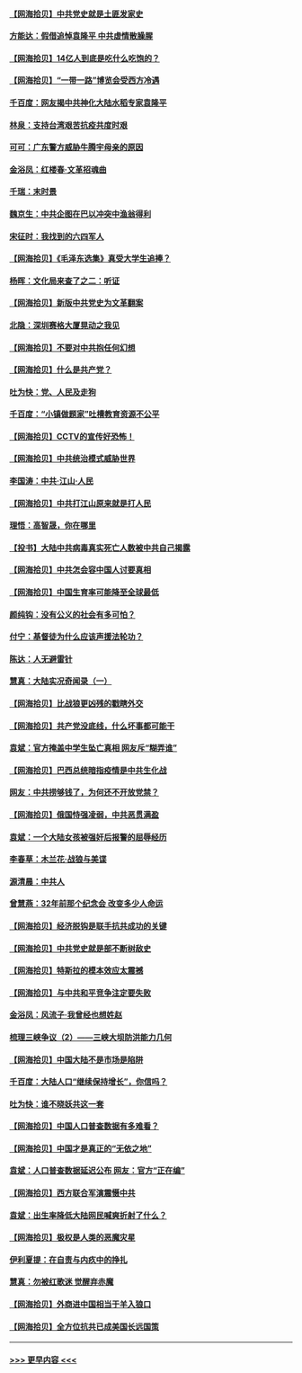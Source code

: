 #### [【网海拾贝】中共党史就是土匪发家史](../pages/nsc993/n12976478.md?t=05270502) 
#### [方能达：假借追悼袁隆平 中共虚情散臊腥](../pages/nsc993/n12976396.md?t=05270502) 
#### [【网海拾贝】14亿人到底是吃什么吃饱的？](../pages/nsc993/n12974125.md?t=05270502) 
#### [【网海拾贝】“一带一路”博览会受西方冷遇](../pages/nsc993/n12971787.md?t=05270502) 
#### [千百度：网友揭中共神化大陆水稻专家袁隆平](../pages/nsc993/n12971733.md?t=05270502) 
#### [林泉：支持台湾艰苦抗疫共度时艰](../pages/nsc993/n12971350.md?t=05270502) 
#### [可可：广东警方威胁牛腾宇母亲的原因](../pages/nsc993/n12971100.md?t=05270502) 
#### [金浴凤：红楼春·文革招魂曲](../pages/nsc993/n12970354.md?t=05270502) 
#### [千瑞：末时景](../pages/nsc993/n12970337.md?t=05270502) 
#### [魏京生：中共企图在巴以冲突中渔翁得利](../pages/nsc993/n12970286.md?t=05270502) 
#### [宋征时：我找到的六四军人](../pages/nsc993/n12970213.md?t=05270502) 
#### [【网海拾贝】《毛泽东选集》真受大学生追捧？](../pages/nsc993/n12968779.md?t=05270502) 
#### [杨晖：文化局来查了之二：听证](../pages/nsc993/n12966528.md?t=05270502) 
#### [【网海拾贝】新版中共党史为文革翻案](../pages/nsc993/n12967526.md?t=05270502) 
#### [北隐：深圳赛格大厦晃动之我见](../pages/nsc993/n12967393.md?t=05270502) 
#### [【网海拾贝】不要对中共抱任何幻想](../pages/nsc993/n12965222.md?t=05270502) 
#### [【网海拾贝】什么是共产党？](../pages/nsc993/n12962781.md?t=05270502) 
#### [吐为快：党、人民及走狗](../pages/nsc993/n12962747.md?t=05270502) 
#### [千百度：“小镇做题家”吐槽教育资源不公平](../pages/nsc993/n12962705.md?t=05270502) 
#### [【网海拾贝】CCTV的宣传好恐怖！](../pages/nsc993/n12959984.md?t=05270502) 
#### [【网海拾贝】中共统治模式威胁世界](../pages/nsc993/n12957622.md?t=05270502) 
#### [李国涛：中共‧江山‧人民](../pages/nsc993/n12957502.md?t=05270502) 
#### [【网海拾贝】中共打江山原来就是打人民](../pages/nsc993/n12954345.md?t=05270502) 
#### [理悟：高智晟，你在哪里](../pages/nsc993/n12953115.md?t=05270502) 
#### [【投书】大陆中共病毒真实死亡人数被中共自己揭露](../pages/nsc993/n12953050.md?t=05270502) 
#### [【网海拾贝】中共怎会容中国人讨要真相](../pages/nsc993/n12952161.md?t=05270502) 
#### [【网海拾贝】中国生育率可能降至全球最低](../pages/nsc993/n12948793.md?t=05270502) 
#### [颜纯钩：没有公义的社会有多可怕？](../pages/nsc993/n12947626.md?t=05270502) 
#### [付宁：基督徒为什么应该声援法轮功？](../pages/nsc993/n12947233.md?t=05270502) 
#### [陈达：人无避雷针](../pages/nsc993/n12947098.md?t=05270502) 
#### [慧真：大陆实况奇闻录（一）](../pages/nsc993/n12945811.md?t=05270502) 
#### [【网海拾贝】比战狼更凶残的戳瞎外交](../pages/nsc993/n12945717.md?t=05270502) 
#### [【网海拾贝】共产党没底线，什么坏事都可能干](../pages/nsc993/n12942090.md?t=05270502) 
#### [袁斌：官方掩盖中学生坠亡真相 网友斥“糊弄谁”](../pages/nsc993/n12942029.md?t=05270502) 
#### [【网海拾贝】巴西总统暗指疫情是中共生化战](../pages/nsc993/n12938999.md?t=05270502) 
#### [网友：中共捞够钱了，为何还不开放党禁？](../pages/nsc993/n12938952.md?t=05270502) 
#### [【网海拾贝】俄国恃强凌弱，中共恶贯满盈](../pages/nsc993/n12936626.md?t=05270502) 
#### [袁斌：一个大陆女孩被强奸后报警的屈辱经历](../pages/nsc993/n12936547.md?t=05270502) 
#### [李春草：木兰花·战狼与美谍](../pages/nsc993/n12935995.md?t=05270502) 
#### [源清晨：中共人](../pages/nsc993/n12935589.md?t=05270502) 
#### [曾慧燕：32年前那个纪念会 改变多少人命运](../pages/nsc993/n12934233.md?t=05270502) 
#### [【网海拾贝】经济脱钩是联手抗共成功的关键](../pages/nsc993/n12934176.md?t=05270502) 
#### [【网海拾贝】中共党史就是部不断树敌史](../pages/nsc993/n12932844.md?t=05270502) 
#### [【网海拾贝】特斯拉的模本效应太震撼](../pages/nsc993/n12925626.md?t=05270502) 
#### [【网海拾贝】与中共和平竞争注定要失败](../pages/nsc993/n12923326.md?t=05270502) 
#### [金浴凤：风流子‧我曾经也想姓赵](../pages/nsc993/n12920911.md?t=05270502) 
#### [梳理三峡争议（2）——三峡大坝防洪能力几何](../pages/nsc993/n12920173.md?t=05270502) 
#### [【网海拾贝】中国大陆不是市场是陷阱](../pages/nsc993/n12920143.md?t=05270502) 
#### [千百度：大陆人口“继续保持增长”，你信吗？](../pages/nsc993/n12918946.md?t=05270502) 
#### [吐为快：谁不晓妖共这一套](../pages/nsc993/n12918941.md?t=05270502) 
#### [【网海拾贝】中国人口普查数据有多难看？](../pages/nsc993/n12917822.md?t=05270502) 
#### [【网海拾贝】中国才是真正的“无依之地”](../pages/nsc993/n12915845.md?t=05270502) 
#### [袁斌：人口普查数据延迟公布 网友：官方“正在编”](../pages/nsc993/n12915748.md?t=05270502) 
#### [【网海拾贝】西方联合军演震慑中共](../pages/nsc993/n12913466.md?t=05270502) 
#### [袁斌：出生率降低大陆网民喊爽折射了什么？](../pages/nsc993/n12913365.md?t=05270502) 
#### [【网海拾贝】极权是人类的恶魔灾星](../pages/nsc993/n12910697.md?t=05270502) 
#### [伊利夏提：在自责与内疚中的挣扎](../pages/nsc993/n12910493.md?t=05270502) 
#### [慧真：勿被红歌迷 觉醒弃赤魔](../pages/nsc993/n12910485.md?t=05270502) 
#### [【网海拾贝】外商进中国相当于羊入狼口](../pages/nsc993/n12908274.md?t=05270502) 
#### [【网海拾贝】全方位抗共已成美国长远国策](../pages/nsc993/n12906878.md?t=05270502) 

----
#### [ >>> 更早内容 <<< ](../indexes/nsc993-earlier.md)
